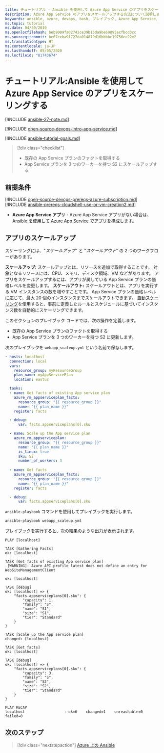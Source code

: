 ```yaml
---
title: チュートリアル - Ansible を使用して Azure App Service のアプリをスケーリングする
description: Azure App Service のアプリをスケールアップする方法について説明します
keywords: ansible, azure, devops, bash, プレイブック, Azure App Service, Web アプリ, スケール, Java
ms.topic: tutorial
ms.date: 04/30/2019
ms.openlocfilehash: beb9009fa02742ce39b15da9be60895acfbcd3cc
ms.sourcegitcommit: be67ceba91727da014879d16bbbbc19756ee22e2
ms.translationtype: HT
ms.contentlocale: ja-JP
ms.lasthandoff: 05/05/2020
ms.locfileid: "81743674"
---
```

# <a name="tutorial-scale-apps-in-azure-app-service-using-ansible"></a>チュートリアル:Ansible を使用して Azure App Service のアプリをスケーリングする

[!INCLUDE [ansible-27-note.md](includes/ansible-27-note.md)]

[!INCLUDE [open-source-devops-intro-app-service.md](../includes/open-source-devops-intro-app-service.md)]

[!INCLUDE [ansible-tutorial-goals.md](includes/ansible-tutorial-goals.md)]

> [!div class="checklist"]
>
> * 既存の App Service プランのファクトを取得する
> * App Service プランを 3 つのワーカーを持つ S2 にスケールアップする

## <a name="prerequisites"></a>前提条件

[!INCLUDE [open-source-devops-prereqs-azure-subscription.md](../includes/open-source-devops-prereqs-azure-subscription.md)]
[!INCLUDE [ansible-prereqs-cloudshell-use-or-vm-creation2.md](includes/ansible-prereqs-cloudshell-use-or-vm-creation2.md)]
- **Azure App Service アプリ** - Azure App Service アプリがない場合は、[Ansible を使用して Azure App Service でアプリを構成](azure-web-apps-configure.md)します。

## <a name="scale-up-an-app"></a>アプリのスケールアップ

スケーリングには、"*スケールアップ*" と "*スケールアウト*" の 2 つのワークフローがあります。

**スケールアップ:** スケールアップとは、リソースを追加で取得することです。 対象となるリソースには、CPU、メモリ、ディスク領域、VM などがあります。 アプリをスケールアップするには、アプリが属している App Service プランの価格レベルを変更します。 
**スケールアウト:** スケールアウトとは、アプリを実行する VM インスタンスの数を増やすことです。 App Service プランの価格レベルに応じて、最大 20 個のインスタンスまでスケールアウトできます。 [自動スケーリング](/azure/azure-monitor/platform/autoscale-get-started)を使用すると、事前に定義したルールとスケジュールに基づいてインスタンス数を自動的にスケーリングできます。

このセクションのプレイブック コードでは、次の操作を定義します。

* 既存の App Service プランのファクトを取得する
* App Service プランを 3 つのワーカーを持つ S2 に更新します。

次のプレイブックを `webapp_scaleup.yml` という名前で保存します。

```yml
- hosts: localhost
  connection: local
  vars:
    resource_group: myResourceGroup
    plan_name: myAppServicePlan
    location: eastus

  tasks:
  - name: Get facts of existing App service plan
    azure_rm_appserviceplan_facts:
      resource_group: "{{ resource_group }}"
      name: "{{ plan_name }}"
    register: facts

  - debug: 
      var: facts.appserviceplans[0].sku

  - name: Scale up the App service plan
    azure_rm_appserviceplan:
      resource_group: "{{ resource_group }}"
      name: "{{ plan_name }}"
      is_linux: true
      sku: S2
      number_of_workers: 3
      
  - name: Get facts
    azure_rm_appserviceplan_facts:
      resource_group: "{{ resource_group }}"
      name: "{{ plan_name }}"
    register: facts

  - debug: 
      var: facts.appserviceplans[0].sku
```

`ansible-playbook` コマンドを使用してプレイブックを実行します。

```bash
ansible-playbook webapp_scaleup.yml
```

プレイブックを実行すると、次の結果のような出力が表示されます。

```Output
PLAY [localhost] 

TASK [Gathering Facts] 
ok: [localhost]

TASK [Get facts of existing App service plan] 
 [WARNING]: Azure API profile latest does not define an entry for WebSiteManagementClient

ok: [localhost]

TASK [debug] 
ok: [localhost] => {
    "facts.appserviceplans[0].sku": {
        "capacity": 1,
        "family": "S",
        "name": "S1",
        "size": "S1",
        "tier": "Standard"
    }
}

TASK [Scale up the App service plan] 
changed: [localhost]

TASK [Get facts] 
ok: [localhost]

TASK [debug] 
ok: [localhost] => {
    "facts.appserviceplans[0].sku": {
        "capacity": 3,
        "family": "S",
        "name": "S2",
        "size": "S2",
        "tier": "Standard"
    }
}

PLAY RECAP 
localhost                  : ok=6    changed=1    unreachable=0    failed=0 
```

## <a name="next-steps"></a>次のステップ

> [!div class="nextstepaction"] 
> [Azure 上の Ansible](/azure/ansible/)